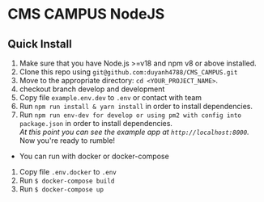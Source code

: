 # CMS CAMPUS NodeJS

## Quick Install

1.  Make sure that you have Node.js >=v18 and npm v8 or above installed.
2.  Clone this repo using `git@github.com:duyanh4788/CMS_CAMPUS.git`
3.  Move to the appropriate directory: `cd <YOUR_PROJECT_NAME>`.<br />
4.  checkout branch develop and development
5.  Copy file `example.env.dev` to `.env` or contact with team
6.  Run `npm run install & yarn install` in order to install dependencies.<br />
7.  Run `npm run env-dev for develop or using pm2 with config into package.json` in order to install dependencies.<br />
    _At this point you can see the example app at `http://localhost:8000`._
    Now you're ready to rumble!

- You can run with docker or docker-compose

1. Copy file `.env.docker` to `.env`
2. Run `$ docker-compose build`
3. Run `$ docker-compose up`
